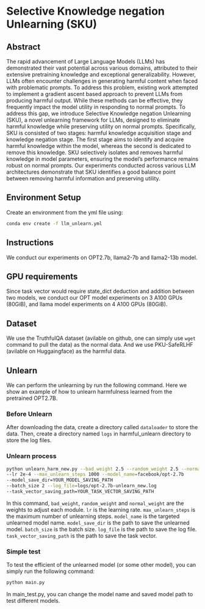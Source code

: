 # Selective Knowledge negation Unlearning (SKU)

## Abstract
The rapid advancement of Large Language Models (LLMs) has demonstrated their vast potential across various domains, attributed to their extensive pretraining knowledge and exceptional generalizability. However, LLMs often encounter challenges in generating harmful content when faced with problematic prompts. To address this problem, existing work attempted to implement a gradient ascent based approach to prevent LLMs from producing
harmful output. While these methods can be effective, they frequently impact the model utility in responding to normal prompts. To address this gap, we introduce Selective Knowledge negation Unlearning (SKU), a novel unlearning framework for LLMs, designed to eliminate harmful knowledge while preserving utility on normal prompts. Specifically, SKU is consisted of two stages: harmful knowledge acquisition stage and knowledge negation stage. The first stage aims to identify and acquire harmful knowledge within the model, whereas the second is dedicated to remove this knowledge. SKU selectively isolates and removes harmful knowledge in model parameters, ensuring the model’s performance remains robust on normal prompts. Our experiments conducted across various LLM architectures demonstrate that SKU identifies a good balance point between removing harmful information and preserving utility.


## Environment Setup
Create an environment from the yml file using:

```bash
conda env create -f llm_unlearn.yml
```


## Instructions
We conduct our experiments on OPT2.7b, llama2-7b and llama2-13b model. 

## GPU requirements
Since task vector would require state_dict deduction and addition between two models, we conduct
our OPT model experiments on 3 A100 GPUs (80GiB), and llama model experiments on 4 A100 GPUs (80GiB).


## Dataset
We use the TruthfulQA dataset (avilable on github, one can simply use ```wget``` command to pull the data) as the normal data. 
And we use PKU-SafeRLHF (avilable on Huggaingface) as  the harmful data.

## Unlearn
We can perform the unlearning by run the following command. Here we show an example of how to unlearn harmfulness learned from the pretrained OPT2.7B. 

### Before Unlearn
After downloading the data, create a directory called ```dataloader``` to store the data. Then, create a directory named ```logs``` in
harmful_unlearn directory to store the log files.

### Unlearn process
```bash
python unlearn_harm_new.py --bad_weight 2.5 --random_weight 2.5 --normal_weight 1 
--lr 2e-4 --max_unlearn_steps 1000 --model_name=facebook/opt-2.7b 
--model_save_dir=YOUR_MODEL_SAVING_PATH  
--batch_size 2 --log_file=logs/opt-2.7b-unlearn_new.log 
--task_vector_saving_path=YOUR_TASK_VECTOR_SAVING_PATH
```

In this command, ```bad_weight```, ```random_weight``` and ```normal_weight``` are the weights to adjust each module.
```lr``` is the learning rate. 
```max_unlearn_steps``` is the maximum number of unlearning steps. 
```model_name``` is the targeted unlearned model name. 
```model_save_dir``` is the path to save the unlearned model. 
```batch_size``` is the batch size. 
```log_file``` is the path to save the log file. 
```task_vector_saving_path``` is the path to save the task vector.


### Simple test
To test the efficient of the unlearned model (or some other model), you can simply run the following command:

```bash
python main.py
```
In main_test.py, you can change the model name and saved model path to test different models.


